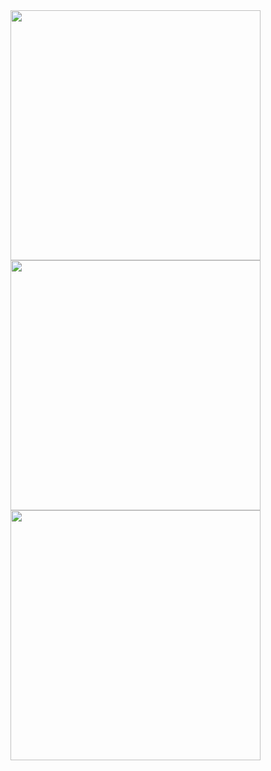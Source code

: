 <image src="img/Feuille 1.jpg" width="400" align="center">
<image src="img/Feuille 2.jpg" width="400" align="center">
<image src="img/Feuille 5.jpg" width="400" align="center">

